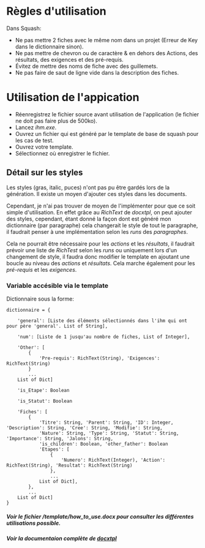 # Règles d'utilisation
Dans Squash:
- Ne pas mettre 2 fiches avec le même nom dans un projet (Erreur de Key dans le dictionnaire sinon).
- Ne pas mettre de chevron ou de caractère & en dehors des Actions, des résultats, des exigences et des pré-requis.
- Évitez de mettre des noms de fiche avec des guillemets.
- Ne pas faire de saut de ligne vide dans la description des fiches.

# Utilisation de l'appication

- Réenregistrez le fichier source avant utilisation de l'application (le fichier ne doit pas faire plus de 500ko).
- Lancez *ihm.exe*.
- Ouvrez un fichier qui est généré par le template de base de squash pour les cas de test.
- Ouvrez votre template.
- Sélectionnez où enregistrer le fichier.

## Détail sur les styles
Les styles (gras, italic, puces) n'ont pas pu être gardés lors de la génération. Il existe un moyen d'ajouter ces styles dans les documents.

Cependant, je n'ai pas trouver de moyen de l'implémenter pour que ce soit simple d'utilisation. En effet grâce au *RichText*
de *docxtpl*, on peut ajouter des styles, cependant, étant donné la façon dont est généré mon dictionnaire (par paragraphe)
cela changerait le style de tout le paragraphe, il faudrait penser à une implémentation selon les *runs* des *paragraphes*.

Cela ne pourrait être nécessaire pour les *actions* et les *résultats*, il faudrait prévoir une liste de *RichTest* selon les *runs*
ou uniquement lors d'un changement de style, il faudra donc modifier le template en ajoutant une boucle au niveau des *actions* et *résultats*.
Cela marche également pour les *pré-requis* et les *exigences*.

### Variable accésible via le template

Dictionnaire sous la forme:

	dictionnaire = {

		'general': [Liste des éléments sélectionnés dans l'ihm qui ont pour père 'general'. List of String],

		'num': [Liste de 1 jusqu'au nombre de fiches, List of Integer],

		'Other': [
			{
				'Pre-requis': RichText(String), 'Exigences': RichText(String)
			}
			...
		List of Dict]

		'is_Etape': Boolean

		'is_Statut': Boolean

		'Fiches': [
			{
				'Titre': String, 'Parent': String, 'ID': Integer, 'Description': String, 'Cree': String, 'Modifie': String,
				'Nature': String, 'Type': String, 'Statut': String, 'Importance': String, 'Jalons': String,
				'is_children': Boolean, 'other_father': Boolean
				'Etapes': [
					{
						'Numero': RichText(Integer), 'Action': RichText(String), 'Resultat': RichText(String)
					},
					...
				List of Dict],
			},
			...
		List of Dict]
	}

##### Voir le fichier */template/how_to_use.docx* pour consulter les différentes utilisations possible.

##### Voir la documentaion complète de [docxtpl](http://docxtpl.readthedocs.io/en/latest/)